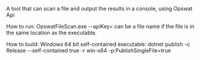 A tool that can scan a file and output the results in a console, using Opswat Api

How to run:
OpswatFileScan.exe <filepath> --apiKey=<opswat-apikey>
<filepath> can be a file name if the file is in the same location as the executable.

How to build:
Windows 64 bit self-contained executable: dotnet publish -c Release --self-contained true -r win-x64 -p:PublishSingleFile=true 
 
